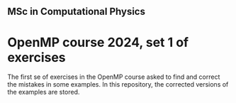 ## MSc in Computational Physics
# OpenMP course 2024, set 1 of exercises

The first se of exercises in the OpenMP course asked to find and correct the mistakes in some examples. 
In this repository, the corrected versions of the examples are stored. 

